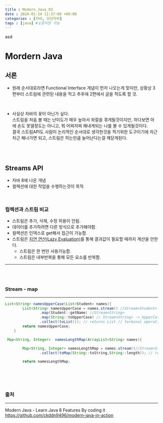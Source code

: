 ```yaml
---
title : Modern_Java_03
date : 2024-01-24 11:37:00 +09:00
categories : [자바, 모던자바]
tags : [java] #소문자만 가능
---
```


asd
<br>


# Mordern Java

## 서론
- 원래 순서대로라면 Functional Interface 개념이 먼저 나오는게 맞지만, 상황상 3편부터 스트림에 관련된 내용을 적고 추후에 2편에서 글을 적도록 할 것.

<br>

- 사실상 자바의 꽃이 아닌가 싶다. <br>
스트림을 처음 볼 때는 난이도가 매우 높아서 좌절을 겪게될것이지만, 하다보면 아에 손도 못댈정도는 아니고, 뭐 어찌저찌 해내게되는 나를 볼 수 있게될것이다. <br>
결국 스트림API도 사람이 논리적인 순서대로 생각한것을 적기위한 도구이기에 차근차근 해나가면 되고, 스트림은 하는만큼 늘어난다는걸 꺠닫게된다.


<br><br>


## Streams API
- 자바 8에 나온 개념
- 컬렉션에 대한 작업을 수행하는것이 목적

<br>

### 컬렉션과 스트림 비교
- 스트림은 추가, 삭제, 수정 허용이 안됨.
- 데이터를 추가하려면 다른 방식으로 추가해야함.
- 컬렉션은 인덱스로 get해서 접근이 가능함.
- 스트림은 <U>지연 연산(Lazy Evaluation)</U>를 통해 결과값이 필요할 때까지 계산을 안한다.
  - 스트림은 한 번만 사용가능함.
  - 스트림은 내부반복을 통해 모든 요소를 반복함.
---
<br><br>

### Stream - map 
---
```java
List<String> namesUpperCase(List<Student> names){
        List<String> namesUpperCase = names.stream() //Stream<Student>
                .map(Student::getName) //Stream<String>
                .map(String::toUpperCase) // Stream<String> -> UpperCase
                .collect(toList()); // returns List // terminal operation
        return namesUpperCase;
    }
```


```java
 Map<String, Integer>  namesLengthMap(ArrayList<String> names){

        Map<String, Integer> namesLengthMap = names.stream()//Stream<String>
                .collect(toMap(String::toString,String::length)); // returns Map

        return namesLengthMap;
```









<br><br><br>

### 출처
---
Modern Java - Learn Java 8 Features By coding it <br>
https://github.com/ckddn9496/modern-java-in-action